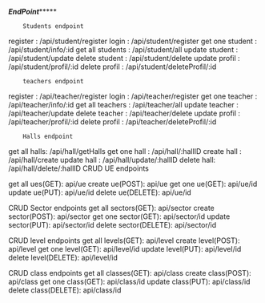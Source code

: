 ***********************EndPoint****************************

        Students endpoint
register : /api/student/register
login    : /api/student/register
get one student : /api/student/info/:id
get all students : /api/student/all
update student : /api/student/update
delete student : /api/student/delete
update profil : /api/student/profil/:id
delete profil : /api/student/deleteProfil/:id

        teachers endpoint
register : /api/teacher/register
login    : /api/teacher/register
get one teacher : /api/teacher/info/:id
get all teachers : /api/teacher/all
update teacher : /api/teacher/update
delete teacher : /api/teacher/delete
update profil : /api/teacher/profil/:id
delete profil : /api/teacher/deleteProfil/:id

        Halls endpoint
get all halls: /api/hall/getHalls
get one hall : /api/hall/:hallID
create hall : /api/hall/create
update hall : /api/hall/update/:hallID
delete hall: /api/hall/delete/:hallID
CRUD UE endpoints

get all ues(GET): api/ue
create ue(POST): api/ue
get one ue(GET): api/ue/id
update ue(PUT): api/ue/id
delete ue(DELETE): api/ue/id

CRUD Sector endpoints
get all sectors(GET): api/sector
create sector(POST): api/sector
get one sector(GET): api/sector/id
update sector(PUT): api/sector/id
delete sector(DELETE): api/sector/id

CRUD level endpoints
get all levels(GET): api/level
create level(POST): api/level
get one level(GET): api/level/id
update level(PUT): api/level/id
delete level(DELETE): api/level/id

CRUD class endpoints
get all classes(GET): api/class
create class(POST): api/class
get one class(GET): api/class/id
update class(PUT): api/class/id
delete class(DELETE): api/class/id